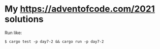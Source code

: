 # My https://adventofcode.com/2021 solutions

Run like:
```
$ cargo test -p day7-2 && cargo run -p day7-2
```
